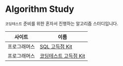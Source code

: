 # Algorithm Study
`코딩테스트` 준비를 위한 혼자서 진행하는 알고리즘 스터디입니다.

| 사이트    | 이름                                                                                                                                                                            |
|--------|-------------------------------------------------------------------------------------------------------------------------------------------------------------------------------|
| 프로그래머스 | [SQL 고득점 Kit](https://github.com/SSUHYUNKIM/algorithm-study/tree/main/%5B%ED%94%84%EB%A1%9C%EA%B7%B8%EB%9E%98%EB%A8%B8%EC%8A%A4%5D%20SQL%20%EA%B3%A0%EB%93%9D%EC%A0%90%20Kit) |
| 프로그래머스 | [코딩테스트 고득점 Kit](https://github.com/SSUHYUNKIM/algorithm-study/tree/main/%5B%ED%94%84%EB%A1%9C%EA%B7%B8%EB%9E%98%EB%A8%B8%EC%8A%A4%5D%20%EC%BD%94%EB%94%A9%ED%85%8C%EC%8A%A4%ED%8A%B8%20%EA%B3%A0%EB%93%9D%EC%A0%90%20Kit)|

